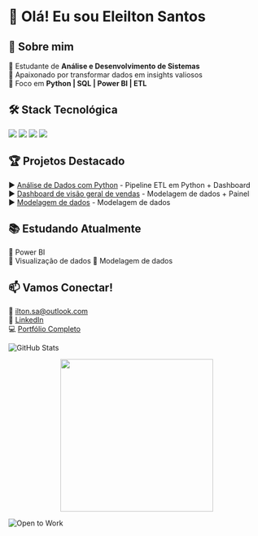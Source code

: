 # 👋 Olá! Eu sou Eleilton Santos  

## 🚀 Sobre mim  
🔹 Estudante de **Análise e Desenvolvimento de Sistemas**  
🔹 Apaixonado por transformar dados em insights valiosos  
🔹 Foco em **Python | SQL | Power BI | ETL**  

## 🛠️ Stack Tecnológica  
<p align="left">
  <img src="https://img.shields.io/badge/Python-3776AB?style=for-the-badge&logo=python&logoColor=white"/>
  <img src="https://img.shields.io/badge/SQL-4479A1?style=for-the-badge&logo=postgresql&logoColor=white"/>
  <img src="https://img.shields.io/badge/PowerBI-F2C811?style=for-the-badge&logo=powerbi&logoColor=black"/>
  <img src="https://img.shields.io/badge/Pandas-150458?style=for-the-badge&logo=pandas&logoColor=white"/>
</p>

## 🏆 Projetos Destacado
▶️ [Análise de Dados com Python](https://github.com/Iltonns/Analise-de-dados-com-p-python) - Pipeline ETL em Python + Dashboard  
▶️ [Dashboard de visão geral de vendas](link) - Modelagem de dados + Painel  
▶️ [Modelagem de dados](link) - Modelagem de dados 

## 📚 Estudando Atualmente  
📌 Power BI  
📌 Visualização de dados 
📌 Modelagem de dados

## 📫 Vamos Conectar!  
📧 [ilton.sa@outlook.com](mailto:ilton.sa@outlook.com)  
🔗 [LinkedIn](https://www.linkedin.com/in/iltonsantos/)  
💻 [Portfólio Completo](https://github.com/Iltonns)  

![GitHub Stats](https://github-readme-stats.vercel.app/api?username=Iltonns&show_icons=true&theme=radical)


<p align="center">
  <img src="https://media.giphy.com/media/v1.Y2lkPTc5MGI3NjExcDFoODNqYjJtY2R5Y2UwZXVkOGVqY2JicDZ4ZG0xbnRqY2V6cW9xZiZlcD12MV9pbnRlcm5hbF9naWZfYnlfaWQmY3Q9Zw/qgQUggAC3Pfv687qPC/giphy.gif" width="300">
</p>

<img src="https://img.shields.io/badge/Open%20to%20Work-Data%20Analyst%20%7C%20BI%20Developer-brightgreen" alt="Open to Work">
